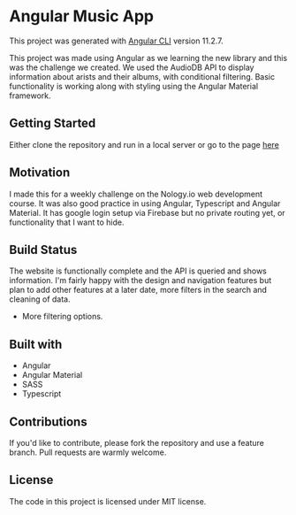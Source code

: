 # Angular Music App

This project was generated with [Angular CLI](https://github.com/angular/angular-cli) version 11.2.7.

This project was made using Angular as we learning the new library and this was the challenge we created.
We used the AudioDB API to display information about arists and their albums, with conditional filtering. Basic functionality is working along with styling using the Angular Material framework.

## Getting Started

Either clone the repository and run in a local server or go to the page [here]()

## Motivation

I made this for a weekly challenge on the Nology.io web development course.
It was also good practice in using Angular, Typescript and Angular Material.
It has google login setup via Firebase but no private routing yet, or functionality that I want to hide.

## Build Status

The website is functionally complete and the API is queried and shows information.
I'm fairly happy with the design and navigation features but plan to add other features at a later date, more filters in the search and cleaning of data.

- More filtering options.

## Built with

- Angular
- Angular Material
- SASS
- Typescript

## Contributions

If you'd like to contribute, please fork the repository and use a feature branch. Pull requests are warmly welcome.

## License

The code in this project is licensed under MIT license.
